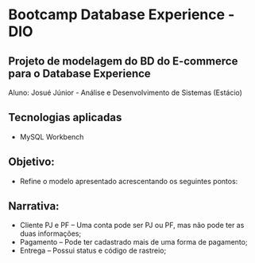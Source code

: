 # Bootcamp Database Experience - DIO

## Projeto de modelagem do BD do E-commerce para o Database Experience

Aluno: Josué Júnior - Análise e Desenvolvimento de Sistemas (Estácio)

## Tecnologias aplicadas

- MySQL Workbench

## Objetivo:

- Refine o modelo apresentado acrescentando os seguintes pontos:

## Narrativa:

- Cliente PJ e PF – Uma conta pode ser PJ ou PF, mas não pode ter as duas informações;
- Pagamento – Pode ter cadastrado mais de uma forma de pagamento;
- Entrega – Possui status e código de rastreio;
